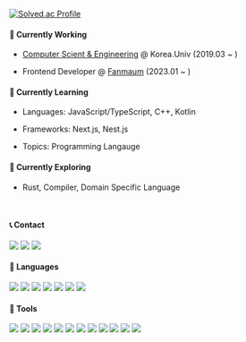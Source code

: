 <!--
![Anurag's GitHub stats](https://github-readme-stats.vercel.app/api?username=mobius29&show_icons=true&theme=radical)
-->

[![Solved.ac Profile](http://mazassumnida.wtf/api/generate_badge?boj=sagjin0000)](https://solved.ac/sagjin0000)

<h4>🔭 Currently Working</h4>

- <a href="https://info.korea.ac.kr/info/index.do" target="_blank">Computer Scient & Engineering</a> @ Korea.Univ (2019.03 ~ )

- Frontend Developer @ <a href="https://fanmaum.com/event" target="_blank">Fanmaum</a> (2023.01 ~ )

<h4>🌱 Currently Learning</h4>

- Languages: JavaScript/TypeScript, C++, Kotlin

- Frameworks: Next.js, Nest.js

- Topics: Programming Langauge

<h4>🤔 Currently Exploring</h4>

- Rust, Compiler, Domain Specific Language

<br />

<h4>📞 Contact</h2>
<p>
  <a href="https://www.instagram.com/sj_ly00/" target="_blank"><img src="https://img.shields.io/badge/insta-E4405F?style=flat-square&logo=instagram&logoColor=white"/></a> 
  <a href="mailto:sagjin0000@korea.ac.kr" target="_blank"><img src="https://img.shields.io/badge/gmail-EA4335?style=flat-square&logo=gmail&logoColor=white"/></a> 
  <a href="https://blog.naver.com/sagjin0000" target="_blank"><img src="https://img.shields.io/badge/naver-03C75A?style=flat-square&logo=naver&logoColor=white"/></a> 
</p>

<h4>📖 Languages </h2>
<p>
  <img src="httpshttps://www.todomate.net/#/://img.shields.io/badge/C-A8B9CC?style=flat-square&logo=c&logoColor=white"/>
  <img src="https://img.shields.io/badge/C++-00599C?style=flat-square&logo=c%2B%2B&logoColor=white"/>
  <img src="https://img.shields.io/badge/Java-007396?style=flat-square&logo=java&logoColor=white"/>
  <img src="https://img.shields.io/badge/JavaScript-F7DF1E?style=flat-square&logo=javascript&logoColor=white"/>
  <img src="https://img.shields.io/badge/TypeScript-3178C6?style=flat-square&logo=typescript&logoColor=white"/>
  <img src="https://img.shields.io/badge/Python-3776AB?style=flat-square&logo=python&logoColor=white"/>
  <img src="https://img.shields.io/badge/Rust-000000?style=flat-square&logo=rust&logoColor=white"/>
</p>

<h4>🔨 Tools</h2>
<p>
  <img src="https://img.shields.io/badge/html-E34F26?style=flat-square&logo=html5&logoColor=white"/>
  <img src="https://img.shields.io/badge/css-1572B6?style=flat-square&logo=css3&logoColor=white"/>
  <img src="https://img.shields.io/badge/node.js-339933?style=flat-square&logo=node.js&logoColor=white"/>
  <img src="https://img.shields.io/badge/React.js-61DAFB?style=flat-square&logo=react&logoColor=white"/>
  <img src="https://img.shields.io/badge/Next.js-000000?style=flat-square&logo=nextdotjs&logoColor=white"/>
  <img src="https://img.shields.io/badge/express-000000?style=flat-square&logo=Express&logoColor=white"/>
  <img src="https://img.shields.io/badge/Nest.js-E0234E?style=flat-square&logo=nestjs&logoColor=white"/>
  <img src="https://img.shields.io/badge/pug-A86454?style=flat-square&logo=pug&logoColor=white"/>
  <img src="https://img.shields.io/badge/git-F05032?style=flat-square&logo=git&logoColor=white"/>
  <img src="https://img.shields.io/badge/github-181717?style=flat-square&logo=github&logoColor=white"/>
  <img src="https://img.shields.io/badge/mysql-4479A1?style=flat-square&logo=mysql&logoColor=white"/>
  <img src="https://img.shields.io/badge/psql-4169E1?style=flat-square&logo=postgresql&logoColor=white"/>

</p>

<!--

**mobius29/mobius29** is a ✨ _special_ ✨ repository because its `README.md` (this file) appears on your GitHub profile.

Here are some ideas to get you started:

- 🔭 I’m currently working on ...
- 🌱 I’m currently learning ...
- 👯 I’m looking to collaborate on ...
- 🤔 I’m looking for help with ...
- 💬 Ask me about ...
- 📫 How to reach me: ...
- 😄 Pronouns: ...
- ⚡ Fun fact: ...
-->

